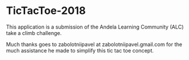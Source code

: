 # TicTacToe-2018
This application is a submission of the Andela Learning Community (ALC) take a climb challenge.


Much thanks goes to zabolotniipavel at zabolotniipavel.gmail.com for the much assistance he
made to simplify this tic tac toe concept.
